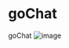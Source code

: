 # goChat
goChat 
![image](https://user-images.githubusercontent.com/17744896/156652359-c3c9431f-9b63-4187-8081-68cf6ee08c47.png)
